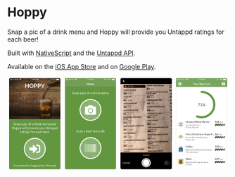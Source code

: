 # Hoppy

Snap a pic of a drink menu and Hoppy will provide you Untappd ratings for each beer!

Built with [NativeScript](https://www.nativescript.org/) and the [Untappd API](https://untappd.com/api/docs).

Available on the [iOS App Store](https://itunes.apple.com/us/app/hoppy-discover-beer-ratings/id1406526158?ls=1&mt=8) and on [Google Play](https://play.google.com/store/apps/details?id=org.nativescript.hoppy).

![hoppy screens](readme.png)
